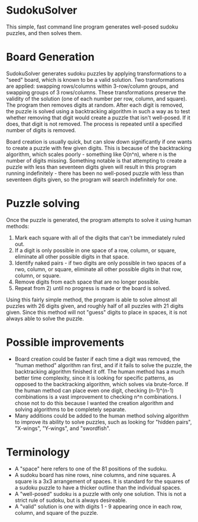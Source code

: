 # SudokuSolver
This simple, fast command line program generates well-posed sudoku puzzles, and then solves them.

# Board Generation
SudokuSolver generates sudoku puzzles by applying transformations to a "seed" board, which is known to be a valid solution. Two transformations are applied: swapping rows/columns within 3-row/column groups, and swapping groups of 3 rows/columns. These transformations preserve the validity of the solution (one of each number per row, column, and square). The program then removes digits at random. After each digit is removed, the puzzle is solved using a backtracking algorithm in such a way as to test whether removing that digit would create a puzzle that isn't well-posed. If it does, that digit is not removed. The process is repeated until a specified number of digits is removed.

Board creation is usually quick, but can slow down significantly if one wants to create a puzzle with few given digits. This is because of the backtracking algorithm, which scales poorly - something like O(n^n), where n is the number of digits missing. Something notable is that attempting to create a puzzle with less than seventeen digits given will result in this program running indefinitely - there has been no well-posed puzzle with less than seventeen digits given, so the program will search indefinitely for one.

# Puzzle solving
Once the puzzle is generated, the program attempts to solve it using human methods:
1) Mark each square with all of the digits that can't be immediately ruled out.
2) If a digit is only possible in one space of a row, column, or square, eliminate all other possible digits in that space.
3) Identify naked pairs - if two digits are only possible in two spaces of a rwo, column, or square, eliminate all other possible digits in that row, column, or square.
4) Remove digits from each space that are no longer possible.
5) Repeat from 2) until no progress is made or the board is solved.

Using this fairly simple method, the program is able to solve almost all puzzles with 26 digits given, and roughly half of all puzzles with 21 digits given. Since this method will not "guess" digits to place in spaces, it is not always able to solve the puzzle.

# Possible improvements
- Board creation could be faster if each time a digit was removed, the "human method" algorithm ran first, and if it fails to solve the puzzle, the backtracking algorithm finished it off. The human method has a much better time complexity, since it is looking for specific patterns, as opposed to the backtracking algorithm, which solves via brute-force. If the human method can place even one digit, checking (n-1)^(n-1) combinations is a vast improvement to checking n^n combinations. I chose not to do this because I wanted the creation algorithm and solving algorithms to be completely separate.
- Many additions could be added to the human method solving algorithm to improve its ability to solve puzzles, such as looking for "hidden pairs", "X-wings", "Y-wings", and "swordfish".

# Terminology
- A "space" here refers to one of the 81 positions of the sudoku.
- A sudoku board has nine rows, nine columns, and nine squares. A square is a 3x3 arrangement of spaces. It is standard for the squares of a sudoku puzzle to have a thicker outline than the individual spaces.
- A "well-posed" sudoku is a puzzle with only one solution. This is not a strict rule of sudoku, but is always desireable.
- A "valid" solution is one with digits 1 - 9 appearing once in each row, column, and square of the puzzle.
